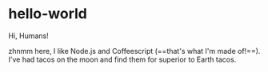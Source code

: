 # hello-world

Hi, Humans!

zhnmm here, I like Node.js and Coffeescript (==that's what I'm made of!==).
I've had tacos on the moon and find them for superior to Earth tacos.
